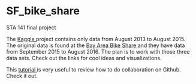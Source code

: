 # SF_bike_share
STA 141 final project

<p>
The <a href = 'https://www.kaggle.com/benhamner/sf-bay-area-bike-share'> Kaggle </a> project contains only data from August 2013 to August 2015.
The original data is found at the <a href = 'http://www.bayareabikeshare.com/open-data'> Bay Area Bike Share </a> and they have data from September 2015 to August 2016.
The plan is to work with those three data sets. Check out the links for cool ideas and visualizations.
</p>

<p>

This <a href = 'https://code.tutsplus.com/articles/team-collaboration-with-github--net-29876'> tutorial </a> is very useful to review how to do collaboration on Github. Check it out.

</p>
